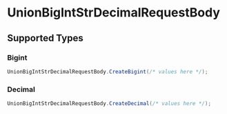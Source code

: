 # UnionBigIntStrDecimalRequestBody


## Supported Types

### Bigint

```csharp
UnionBigIntStrDecimalRequestBody.CreateBigint(/* values here */);
```

### Decimal

```csharp
UnionBigIntStrDecimalRequestBody.CreateDecimal(/* values here */);
```
